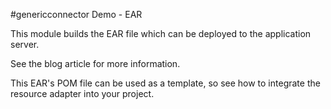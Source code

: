 #genericconnector Demo - EAR

This module builds the EAR file which can be deployed to the application server.

See the blog article for more information.

This EAR's POM file can be used as a template, so see how to integrate the resource adapter into your project.